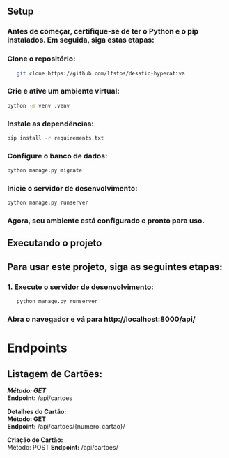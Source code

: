 ## Setup

### Antes de começar, certifique-se de ter o Python e o pip instalados. Em seguida, siga estas etapas:

### Clone o repositório:

```bash
   git clone https://github.com/lfstos/desafio-hyperativa
```

### Crie e ative um ambiente virtual:
```bash
python -m venv .venv
```

### Instale as dependências:
```bash
pip install -r requirements.txt
```

### Configure o banco de dados:
```bash
python manage.py migrate
```

### Inicie o servidor de desenvolvimento:
```bash
python manage.py runserver
```

### Agora, seu ambiente está configurado e pronto para uso.

## Executando o projeto

## Para usar este projeto, siga as seguintes etapas:

### 1. Execute o servidor de desenvolvimento:

```bash
   python manage.py runserver
```

### Abra o navegador e vá para http://localhost:8000/api/

# Endpoints

 ## Listagem de Cartões:

***Método: GET***  
**Endpoint:** /api/cartoes  

**Detalhes do Cartão:**  
**Método: GET**  
**Endpoint:** /api/cartoes/{numero_cartao}/  

**Criação de Cartão:**  
Método: POST
**Endpoint:** /api/cartoes/